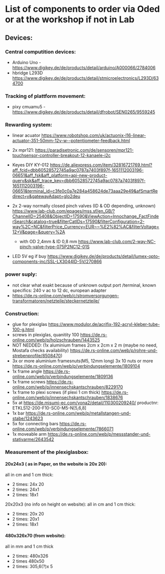 # List of components to order via Oded or at the workshop if not in Lab

## Devices:


### Central computition devices:
- Arduino Uno - https://www.digikey.de/de/products/detail/arduino/A000066/2784006
- hbridge L293D https://www.digikey.de/de/products/detail/stmicroelectronics/L293D/634700

### Tracking of plattform movement:
- pixy cmuamu5 - https://www.digikey.de/de/products/detail/dfrobot/SEN0265/9559245

### Rewarding system:
- linear acuator https://www.robotshop.com/uk/actuonix-l16-linear-actuator-351-50mm-12v-w--potentiometer-feedback.html
- 2x mpr121: https://paradisetronic.com/de/sensoren/mpr121-touchsensor-controller-breakout-12-kanaele-i2c

- Keyes DIY KY-012 https://de.aliexpress.com/item/32816721769.html?aff_fcid=dbb60528572745a9ac0787a7403f897f-1651112003196-06651&aff_fsk&aff_platform=api-new-product-query&sk&aff_trace_key=dbb60528572745a9ac0787a7403f897f-1651112003196-06651&terminal_id=c3fe0c0a7e284a458624de73aaa29e49&afSmartRedirect=y&gatewayAdapt=glo2deu
 
 - 2x 2-way normally closed pinch valves (ID & OD depending, unknown) https://www.lab-club.com/epages/mss.sf/en_GB/?ChannelID=25408&ObjectID=17590&ViewAction=Innochange_FactFinderSearch&catalog=true&filterCatIDs=17590&filterConfiguration=2-way%2C+NC&filterPrice_Currency=EUR~~%E2%82%AC&filterVoltage=12+V&page=&query=%2A
    - with OD 2,4mm & ID 0,8 mm  https://www.lab-club.com/2-way-NC-pinch-valve-type-075P2NC12-01S 
 - LED 5V eg if buy https://www.digikey.de/de/products/detail/lumex-opto-components-inc/SSL-LX3044ID-5V/270866

### power suply:
- not clear what exakt because of unknown output port /terminal, known specifics: 240 v ac to 12 dc, european adapter
- https://de.rs-online.com/web/c/stromversorgungen-transformatoren/netzteile/steckernetzteile/


### Construction:

- glue for plexiglas https://www.modulor.de/acrifix-192-acryl-kleber-tube-100-g.html
- screws in plexiglas, quanitity 100 https://de.rs-online.com/web/p/holzschrauben/1443525
- NOT NEDDED: (1x aluminium frames 2cm x 2cm x 2 m   (maybe no need, Mostafa checks availability) https://de.rs-online.com/web/p/rohre-und-strebenprofile/8508470)
- 3x or more aluminium framesnuts(M5, 12mm long) 3x 10 nuts or more  https://de.rs-online.com/web/p/verbindungselemente/1809104
- 1x  frame angle  https://de.rs-online.com/web/p/verbindungselemente/1809136
- 1x frame screws https://de.rs-online.com/web/p/innensechskantschrauben/8229170
- 1x frame to plexi screws (if plexi 1 cm thick) https://de.rs-online.com/web/p/innensechskantschrauben/1838676
- 5x at https://de.misumi-ec.com/vona2/detail/110300209240/ productnr: ETKLS12-200-F10-SC0-M5-N[5,​6,​8]
- 1x bar https://de.rs-online.com/web/p/metallstangen-und-stabe/1243623
- 5x for connecting bars https://de.rs-online.com/web/p/verbindungselemente/7866071
- 1x moveable arm https://de.rs-online.com/web/p/messstander-und-stativarme/2643542

### Measurement of the plexiglasbox:

#### 20x24x3 ( as in Paper, on the website is 20x 20): 
all in cm and 1 cm thick:
- 2 times: 24x 20
- 2 times: 24x1
- 2 times: 18x1

20x20x3 (no info on height on website):
all in cm and 1 cm thick:
- 2 times: 20x 20
- 2 times: 20x1
- 2 times: 18x1

#### 480x326x70 (from website):
all in mm and 1 cm thick

- 2 times: 480x326
- 2 times 480x50
- 2 times: 305,6(?)x 5


